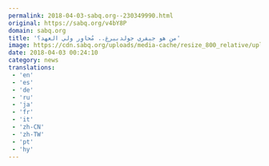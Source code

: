 ```yaml
---
permalink: 2018-04-03-sabq.org--230349990.html
original: https://sabq.org/v4bY8P
domain: sabq.org
title: 'من هو جيفري جولدبيرغ.. مُحاوِر ولي العهد؟'
image: https://cdn.sabq.org/uploads/media-cache/resize_800_relative/uploads/material-file/5ac2c87f262d6bb5513ce766/5ac2c87b70ace.png
date: 2018-04-03 00:24:10
category: news
translations: 
 - 'en'
 - 'es'
 - 'de'
 - 'ru'
 - 'ja'
 - 'fr'
 - 'it'
 - 'zh-CN'
 - 'zh-TW'
 - 'pt'
 - 'hy'
---
```


